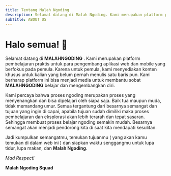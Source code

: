 ```yaml
---
title: Tentang Malah Ngoding
description: Selamat datang di Malah Ngoding. Kami merupakan platform pembelajaran praktis untuk para pengembang aplikasi web dan mobile yang berfokus pada pemula.
subTitle: ABOUT US
---
```


# Halo semua! 👋

Selamat datang di **MALAHNGODING** . Kami merupakan platform pembelajaran praktis untuk para pengembang aplikasi web dan mobile yang berfokus pada pemula. Karena untuk pemula, kami menyediakan konten khusus untuk kalian yang belum pernah menulis satu baris pun. Kami berharap platform ini bisa menjadi media untuk membantu sobat **MALAHNGODING** belajar dan mengembangkan diri.

Kami percaya bahwa proses ngoding merupakan proses yang menyenangkan dan bisa dipelajari oleh siapa saja. Baik tua maupun muda, tidak memandang umur. Semua tergantung dari besarnya semangat dan tujuan yang ingin di capai, apabila tujuan sudah dimiliki maka proses pembelajaran dan eksplorasi akan lebih terarah dan tepat sasaran. Sehingga membuat proses belajar ngoding semakin mudah. Besarnya semangat akan menjadi pendorong kita di saat kita mendapati kesulitan.

Jadi kumpulkan semangatmu, temukan tujuanmu ( yang akan kamu temukan di dalam web ini ) dan siapkan waktu senggangmu untuk lupa tidur, lupa makan, dan **Malah Ngoding**.

_Mad Respect!_

**Malah Ngoding Squad**